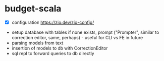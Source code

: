 # budget-scala

- [x] configuration https://zio.dev/zio-config/
- setup database with tables if none exists, prompt ("Prompter", similar to correction editor, same, perhaps)
        - useful for CLI vs FE in future
- parsing models from text
- insertion of models to db with CorrectionEditor
- sql repl to forward queries to db directly
